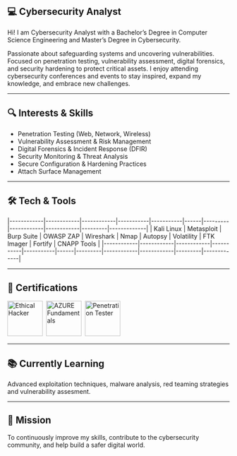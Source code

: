 
## 💻 Cybersecurity Analyst 

Hi! I am Cybersecurity Analyst with a Bachelor’s Degree in Computer Science Engineering and Master’s Degree in Cybersecurity.

Passionate about safeguarding systems and uncovering vulnerabilities.
Focused on penetration testing, vulnerability assessment, digital forensics, and security hardening to protect critical assets.
I enjoy attending cybersecurity conferences and events to stay inspired, expand my knowledge, and embrace new challenges.

---

## 🔍 Interests & Skills
- Penetration Testing (Web, Network, Wireless)
- Vulnerability Assessment & Risk Management
- Digital Forensics & Incident Response (DFIR)
- Security Monitoring & Threat Analysis
- Secure Configuration & Hardening Practices
- Attach Surface Management

---

## 🛠 Tech & Tools
|------------|------------|------------|-----------|-----------|------|---------|------------|------------|---------|-------------|
| Kali Linux | Metasploit | Burp Suite | OWASP ZAP | Wireshark | Nmap | Autopsy | Volatility | FTK Imager | Fortify | CNAPP Tools | 
|------------|------------|------------|-----------|-----------|------|---------|------------|------------|---------|-------------|

---

## 📜 Certifications
<img src="https://images.credly.com/images/242902b5-f527-42ad-865e-977c9e1b5b58/image.png" title="Certified Ethical Hacker" alt="Ethical Hacker" with="80" height="80"/>&nbsp;
<img src="https://images.credly.com/images/be8fcaeb-c769-4858-b567-ffaaa73ce8cf/image.png" title="AZURE Fundamentals" alt="AZURE Fundamentals" with="80" height="80"/>&nbsp;
<img src="https://cyberlandsec.com/wp-content/uploads/2024/09/Waffle-Soft3-1536x768.png" title="Penetration tester" alt="Penetration Tester" with="80" height="80"/>&nbsp;

---

## 📚 Currently Learning
Advanced exploitation techniques, malware analysis, red teaming strategies and vulnerability assesment.

---

## 🚀 Mission
To continuously improve my skills, contribute to the cybersecurity community, and help build a safer digital world.

